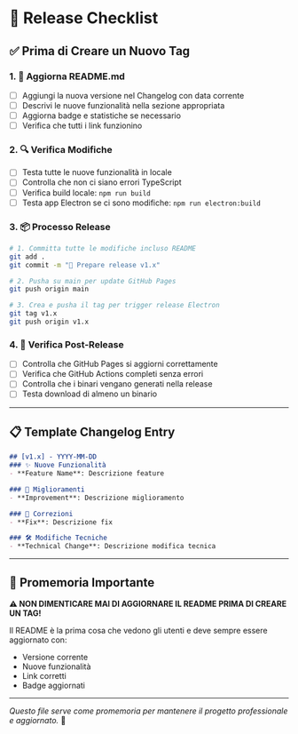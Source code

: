 # 🚀 Release Checklist

## ✅ **Prima di Creare un Nuovo Tag**

### 1. **📝 Aggiorna README.md**
- [ ] Aggiungi la nuova versione nel Changelog con data corrente
- [ ] Descrivi le nuove funzionalità nella sezione appropriata
- [ ] Aggiorna badge e statistiche se necessario
- [ ] Verifica che tutti i link funzionino

### 2. **🔍 Verifica Modifiche**
- [ ] Testa tutte le nuove funzionalità in locale
- [ ] Controlla che non ci siano errori TypeScript
- [ ] Verifica build locale: `npm run build`
- [ ] Testa app Electron se ci sono modifiche: `npm run electron:build`

### 3. **📦 Processo Release**
```bash
# 1. Committa tutte le modifiche incluso README
git add .
git commit -m "🚀 Prepare release v1.x"

# 2. Pusha su main per update GitHub Pages
git push origin main

# 3. Crea e pusha il tag per trigger release Electron
git tag v1.x
git push origin v1.x
```

### 4. **🔄 Verifica Post-Release**
- [ ] Controlla che GitHub Pages si aggiorni correttamente
- [ ] Verifica che GitHub Actions completi senza errori
- [ ] Controlla che i binari vengano generati nella release
- [ ] Testa download di almeno un binario

---

## 📋 **Template Changelog Entry**

```markdown
## [v1.x] - YYYY-MM-DD
### ✨ Nuove Funzionalità
- **Feature Name**: Descrizione feature

### 🔧 Miglioramenti  
- **Improvement**: Descrizione miglioramento

### 🐛 Correzioni
- **Fix**: Descrizione fix

### 🛠️ Modifiche Tecniche
- **Technical Change**: Descrizione modifica tecnica
```

---

## 🎯 **Promemoria Importante**

**⚠️ NON DIMENTICARE MAI DI AGGIORNARE IL README PRIMA DI CREARE UN TAG!**

Il README è la prima cosa che vedono gli utenti e deve sempre essere aggiornato con:
- Versione corrente
- Nuove funzionalità
- Link corretti
- Badge aggiornati

---

*Questo file serve come promemoria per mantenere il progetto professionale e aggiornato.* 🚀
